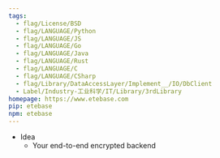 ```yaml
---
tags:
  - flag/License/BSD
  - flag/LANGUAGE/Python
  - flag/LANGUAGE/JS
  - flag/LANGUAGE/Go
  - flag/LANGUAGE/Java
  - flag/LANGUAGE/Rust
  - flag/LANGUAGE/C
  - flag/LANGUAGE/CSharp
  - flag/Library/DataAccessLayer/Implement__/IO/DbClient
  - Label/Industry-工业科学/IT/Library/3rdLibrary
homepage: https://www.etebase.com
pip: etebase
npm: etebase
---
```


- Idea
    - Your end-to-end encrypted backend
